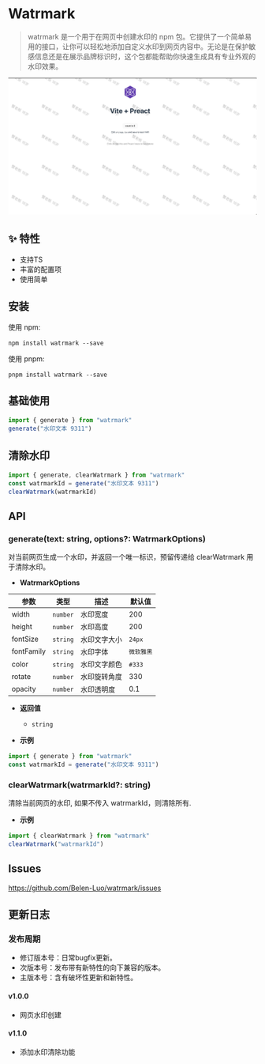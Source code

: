 # Watrmark

> watrmark 是一个用于在网页中创建水印的 npm 包。它提供了一个简单易用的接口，让你可以轻松地添加自定义水印到网页内容中。无论是在保护敏感信息还是在展示品牌标识时，这个包都能帮助你快速生成具有专业外观的水印效果。

<img src="./public/demo.jpg" />


## ✨ 特性

- 支持TS
- 丰富的配置项
- 使用简单

## 安装

使用 npm:
```
npm install watrmark --save
```

使用 pnpm:
```
pnpm install watrmark --save
```

## 基础使用

```js
import { generate } from "watrmark"
generate("水印文本 9311")
```

## 清除水印

```js
import { generate, clearWatrmark } from "watrmark"
const watrmarkId = generate("水印文本 9311")
clearWatrmark(watrmarkId)
```

## API

### generate(text: string, options?: WatrmarkOptions)

对当前网页生成一个水印，并返回一个唯一标识，预留传递给 clearWatrmark 用于清除水印。

- **WatrmarkOptions**

| 参数 | 类型 | 描述 | 默认值 |
| --- | --- | --- | --- |
| width | `number` | 水印宽度 | 200 |
| height | `number` | 水印高度 | 200 |
| fontSize | `string` | 水印文字大小 | `24px` |
| fontFamily | `string` | 水印字体 | `微软雅黑` |
| color | `string` | 水印文字颜色 | `#333` |
| rotate | `number` | 水印旋转角度 | 330 |
| opacity | `number` | 水印透明度 | 0.1 |


- **返回值**

  - `string`

- **示例**

```js
import { generate } from "watrmark"
const watrmarkId = generate("水印文本 9311")
```
  
### clearWatrmark(watrmarkId?: string)

清除当前网页的水印, 如果不传入 watrmarkId，则清除所有.

- **示例**

```js
import { clearWatrmark } from "watrmark"
clearWatrmark("watrmarkId")
```


## Issues

https://github.com/Belen-Luo/watrmark/issues

## 更新日志

### 发布周期

- 修订版本号：日常bugfix更新。
- 次版本号：发布带有新特性的向下兼容的版本。
- 主版本号：含有破坏性更新和新特性。

#### v1.0.0

- 网页水印创建

#### v1.1.0

- 添加水印清除功能
